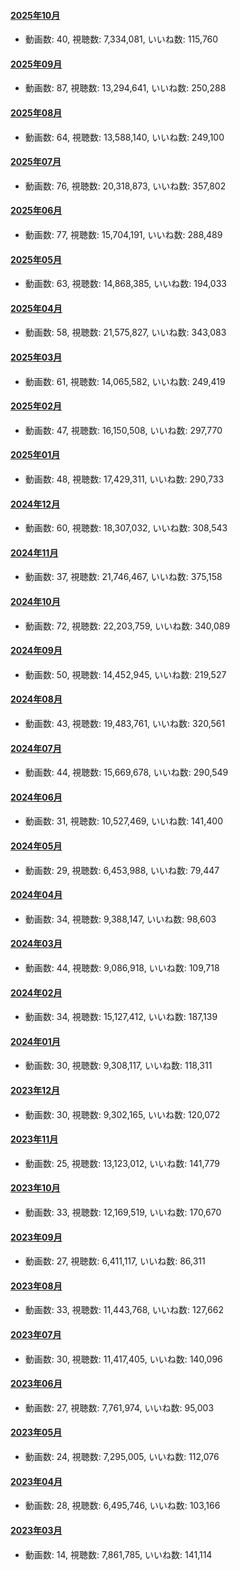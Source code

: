 #### [2025年10月](videos/202510 "wikilink")

-   動画数: 40, 視聴数: 7,334,081, いいね数: 115,760

#### [2025年09月](videos/202509 "wikilink")

-   動画数: 87, 視聴数: 13,294,641, いいね数: 250,288

#### [2025年08月](videos/202508 "wikilink")

-   動画数: 64, 視聴数: 13,588,140, いいね数: 249,100

#### [2025年07月](videos/202507 "wikilink")

-   動画数: 76, 視聴数: 20,318,873, いいね数: 357,802

#### [2025年06月](videos/202506 "wikilink")

-   動画数: 77, 視聴数: 15,704,191, いいね数: 288,489

#### [2025年05月](videos/202505 "wikilink")

-   動画数: 63, 視聴数: 14,868,385, いいね数: 194,033

#### [2025年04月](videos/202504 "wikilink")

-   動画数: 58, 視聴数: 21,575,827, いいね数: 343,083

#### [2025年03月](videos/202503 "wikilink")

-   動画数: 61, 視聴数: 14,065,582, いいね数: 249,419

#### [2025年02月](videos/202502 "wikilink")

-   動画数: 47, 視聴数: 16,150,508, いいね数: 297,770

#### [2025年01月](videos/202501 "wikilink")

-   動画数: 48, 視聴数: 17,429,311, いいね数: 290,733

#### [2024年12月](videos/202412 "wikilink")

-   動画数: 60, 視聴数: 18,307,032, いいね数: 308,543

#### [2024年11月](videos/202411 "wikilink")

-   動画数: 37, 視聴数: 21,746,467, いいね数: 375,158

#### [2024年10月](videos/202410 "wikilink")

-   動画数: 72, 視聴数: 22,203,759, いいね数: 340,089

#### [2024年09月](videos/202409 "wikilink")

-   動画数: 50, 視聴数: 14,452,945, いいね数: 219,527

#### [2024年08月](videos/202408 "wikilink")

-   動画数: 43, 視聴数: 19,483,761, いいね数: 320,561

#### [2024年07月](videos/202407 "wikilink")

-   動画数: 44, 視聴数: 15,669,678, いいね数: 290,549

#### [2024年06月](videos/202406 "wikilink")

-   動画数: 31, 視聴数: 10,527,469, いいね数: 141,400

#### [2024年05月](videos/202405 "wikilink")

-   動画数: 29, 視聴数: 6,453,988, いいね数: 79,447

#### [2024年04月](videos/202404 "wikilink")

-   動画数: 34, 視聴数: 9,388,147, いいね数: 98,603

#### [2024年03月](videos/202403 "wikilink")

-   動画数: 44, 視聴数: 9,086,918, いいね数: 109,718

#### [2024年02月](videos/202402 "wikilink")

-   動画数: 34, 視聴数: 15,127,412, いいね数: 187,139

#### [2024年01月](videos/202401 "wikilink")

-   動画数: 30, 視聴数: 9,308,117, いいね数: 118,311

#### [2023年12月](videos/202312 "wikilink")

-   動画数: 30, 視聴数: 9,302,165, いいね数: 120,072

#### [2023年11月](videos/202311 "wikilink")

-   動画数: 25, 視聴数: 13,123,012, いいね数: 141,779

#### [2023年10月](videos/202310 "wikilink")

-   動画数: 33, 視聴数: 12,169,519, いいね数: 170,670

#### [2023年09月](videos/202309 "wikilink")

-   動画数: 27, 視聴数: 6,411,117, いいね数: 86,311

#### [2023年08月](videos/202308 "wikilink")

-   動画数: 33, 視聴数: 11,443,768, いいね数: 127,662

#### [2023年07月](videos/202307 "wikilink")

-   動画数: 30, 視聴数: 11,417,405, いいね数: 140,096

#### [2023年06月](videos/202306 "wikilink")

-   動画数: 27, 視聴数: 7,761,974, いいね数: 95,003

#### [2023年05月](videos/202305 "wikilink")

-   動画数: 24, 視聴数: 7,295,005, いいね数: 112,076

#### [2023年04月](videos/202304 "wikilink")

-   動画数: 28, 視聴数: 6,495,746, いいね数: 103,166

#### [2023年03月](videos/202303 "wikilink")

-   動画数: 14, 視聴数: 7,861,785, いいね数: 141,114

